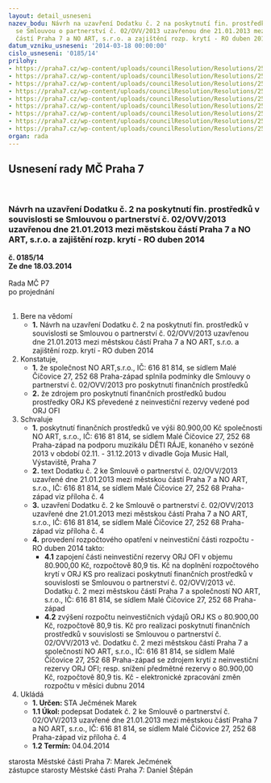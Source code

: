 ```yaml
---
layout: detail_usneseni
nazev_bodu: Návrh na uzavření Dodatku č. 2 na poskytnutí fin. prostředků v souvislosti
  se Smlouvou o partnerství č. 02/OVV/2013 uzavřenou dne 21.01.2013 mezi městskou
  částí Praha 7 a NO ART, s.r.o. a zajištění rozp. krytí - RO duben 2014
datum_vzniku_usneseni: '2014-03-18 00:00:00'
cislo_usneseni: '0185/14'
prilohy:
- https://praha7.cz/wp-content/uploads/councilResolution/Resolutions/25196/13-14-no_art_deti_raje_ii_pol_2013.pdf
- https://praha7.cz/wp-content/uploads/councilResolution/Resolutions/25196/13-14-vyuctovani_doklad_ii_2013.pdf
- https://praha7.cz/wp-content/uploads/councilResolution/Resolutions/25196/13-14-deti_raje_ii_polovina_roku_2013_foto_zprava.pdf
- https://praha7.cz/wp-content/uploads/councilResolution/Resolutions/25196/13-14-dodatek_c2_no_art_deti_raje_ii_pol_2013.doc
- https://praha7.cz/wp-content/uploads/councilResolution/Resolutions/25196/13-14-no_art_02_ovv_2013_deti_raje_2013.pdf
- https://praha7.cz/wp-content/uploads/councilResolution/Resolutions/25196/13-14-or_no_art_2013_ii_polol.pdf
- https://praha7.cz/wp-content/uploads/councilResolution/Resolutions/25196/13-14-dph_no_art_2013_ii_polol.pdf
- https://praha7.cz/wp-content/uploads/councilResolution/Resolutions/25196/13-14-r_no_art_0014_03_08_01_2013_partnerstvi_deti_raje.doc
- https://praha7.cz/wp-content/uploads/councilResolution/Resolutions/25196/13-14-usneseni_zmc_073_k_materialu.doc
organ: rada
---
```

<div id="ucUsn_pList" class="usn">
	<span><h2>Usnesení rady MČ Praha 7 </h2>
<br></span><div class="standBody">
<span><h3>Návrh na uzavření Dodatku č. 2 na poskytnutí fin. prostředků v souvislosti se Smlouvou o partnerství č. 02/OVV/2013 uzavřenou dne 21.01.2013 mezi městskou částí Praha 7 a NO ART, s.r.o. a zajištění rozp. krytí - RO duben 2014</h3></span><div class="center">
		<strong>č. 0185/14</strong><br>
	</div>
<div class="center">
		<strong>Ze dne 18.03.2014</strong><br><br>
	</div>Rada MČ P7<br> po projednání<br><br><ol>
<li>Bere na vědomí<ul><li>
<strong>1.</strong> Návrh na uzavření Dodatku č. 2 na poskytnutí fin. prostředků v souvislosti se Smlouvou o partnerství č. 02/OVV/2013 uzavřenou dne 21.01.2013 mezi městskou částí Praha 7 a NO ART, s.r.o. a zajištění rozp. krytí - RO duben 2014</li></ul>
</li>
<li>Konstatuje,<ul>
<li>
<strong>1.</strong> že společnost NO ART,s.r.o., IČ: 616 81 814, se sídlem Malé Číčovice 27, 252 68 Praha-západ splnila podmínky dle Smlouvy o partnerství č. 02/OVV/2013 pro poskytnutí finančních prostředků</li>
<li>
<strong>2.</strong> že zdrojem pro poskytnutí finančních prostředků budou prostředky ORJ KS převedené z neinvestiční rezervy vedené pod ORJ OFI</li>
</ul>
</li>
<li>Schvaluje<ul>
<li>
<strong>1.</strong> poskytnutí finančních prostředků ve výši 80.900,00 Kč společnosti NO ART, s.r.o., IČ: 616 81 814, se sídlem Malé Číčovice 27, 252 68 Praha-západ na podporu muzikálu DĚTI RÁJE, konaného v sezóně 2013 v období 02.11. - 31.12.2013 v divadle Goja Music Hall, Výstaviště, Praha 7</li>
<li>
<strong>2.</strong> text Dodatku č. 2 ke Smlouvě o partnerství č. 02/OVV/2013 uzavřené dne 21.01.2013 mezi městskou částí Praha 7 a NO ART, s.r.o., IČ: 616 81 814, se sídlem Malé Číčovice 27, 252 68 Praha-západ viz příloha č. 4</li>
<li>
<strong>3.</strong> uzavření Dodatku č. 2 ke Smlouvě o partnerství č. 02/OVV/2013 uzavřené dne 21.01.2013 mezi městskou částí Praha 7 a NO ART, s.r.o., IČ: 616 81 814, se sídlem Malé Číčovice 27, 252 68 Praha-západ viz příloha č. 4</li>
<li>
<strong>4.</strong> provedení rozpočtového opatření v neinvestiční části rozpočtu - RO duben 2014 takto:<ul>
<li>
<strong>4.1</strong> zapojení části neinvestiční rezervy ORJ OFI v objemu 80.900,00 Kč, rozpočtově 80,9 tis. Kč na doplnění rozpočtového krytí v ORJ KS pro realizaci poskytnutí finančních prostředků v souvislosti se Smlouvou o partnerství č. 02/OVV/2013 vč. Dodatku č. 2 mezi městskou částí Praha 7 a společností NO ART, s.r.o., IČ: 616 81 814, se sídlem Malé Číčovice 27, 252 68 Praha-západ</li>
<li>
<strong>4.2</strong> zvýšení rozpočtu neinvestičních výdajů ORJ KS o 80.900,00 Kč, rozpočtově 80,9 tis. Kč pro realizaci poskytnutí finančních prostředků v souvislosti se Smlouvou o partnerství č. 02/OVV/2013 vč. Dodatku č. 2 mezi městskou částí Praha 7 a společností NO ART, s.r.o., IČ: 616 81 814, se sídlem Malé Číčovice 27, 252 68 Praha-západ se zdrojem krytí z neinvestiční rezervy ORJ OFI; resp. snížení předmětné rezervy o 80.900,00 Kč, rozpočtově 80,9 tis. Kč - elektronické zpracování změn rozpočtu v měsíci dubnu 2014</li>
</ul>
</li>
</ul>
</li>
<li>Ukládá<ul>
<li>
<strong>1. Určen: </strong>STA Ječmének Marek</li>
<li>
<strong>1.1 Úkol: </strong>podepsat Dodatek č. 2 ke Smlouvě o partnerství č. 02/OVV/2013 uzavřené dne 21.01.2013 mezi městskou částí Praha 7 a NO ART, s.r.o., IČ: 616 81 814, se sídlem Malé Číčovice 27, 252 68 Praha-západ viz příloha č. 4</li>
<li>
<strong>1.2 Termín: </strong>04.04.2014</li>
</ul>
</li>
</ol>starosta Městské části Praha 7: Marek Ječmének<br>zástupce starosty Městské části Praha 7: Daniel Štěpán 
</div>
</div>